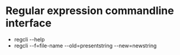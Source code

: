 # Regular expression commandline interface
* regcli --help
* regcli --f=file-name --old=presentstring --new=newstring
